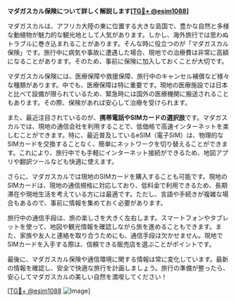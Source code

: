 **マダガスカル保険について詳しく解説します[[TG💪+ @esim1088](https://t.me/s/esim1088)]**

マダガスカルは、アフリカ大陸の東に位置する大きな島国で、豊かな自然と多様な動植物が魅力的な観光地として人気があります。しかし、海外旅行では思わぬトラブルに巻き込まれることがあります。そんな時に役立つのが「マダガスカル保険」です。旅行中に病気や事故に遭遇した場合、現地での治療費は非常に高額になることがあります。そのため、事前に保険に加入しておくことが大切です。

マダガスカル保険には、医療保障や救援保障、旅行中のキャンセル補償など様々な種類があります。中でも、医療保障は特に重要です。現地の医療施設では日本と比べて設備が限られているため、緊急時には国外の医療機関に搬送されることもあります。その際、保険があれば安心して治療を受けられます。

また、最近注目されているのが、**携帯電話やSIMカードの選択肢**です。マダガスカルでは、現地の通信会社を利用することで、低価格で高速インターネットを楽しむことができます。特に、最近普及しているeSIM（電子SIM）は、物理的なSIMカードを交換することなく、簡単にネットワークを切り替えることができます。これにより、旅行中でも手軽にインターネット接続ができるため、地図アプリや翻訳ツールなども快適に使えます。

さらに、マダガスカルでは現地のSIMカードを購入することも可能です。現地のSIMカードは、現地の通信規格に対応しており、低料金で利用できるため、長期滞在や現地生活を考えている方には最適です。ただし、言語や手続きが複雑な場合もあるので、事前に情報を集めておく必要があります。

旅行中の通信手段は、旅の楽しさを大きく左右します。スマートフォンやタブレットを使って、地図や観光情報を確認しながら旅を進めることもできます。また、家族や友人と連絡を取り合うためにも、通信手段は欠かせません。現地でSIMカードを入手する際は、信頼できる販売店を選ぶことがポイントです。

最後に、マダガスカル保険や通信環境に関する情報は常に変化しています。最新の情報を確認し、安全で快適な旅行を計画しましょう。旅行の準備が整ったら、安心してマダガスカルの美しい自然を満喫してください！

[[TG💪+ @esim1088](https://t.me/s/esim1088) ![Image](https://i.postimg.cc/Y0z9fWf4/image.png)]